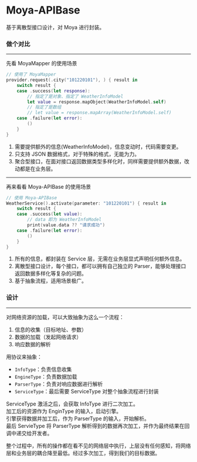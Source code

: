 # Moya-APIBase
基于离散型接口设计，对 Moya 进行封装。


### 做个对比
---

先看 MoyaMapper 的使用场景
```Swift
// 使用了 MoyaMapper
provider.request(.city("101220101"), ) { result in
    switch result {
    case .success(let response):
        // 指定了是对象、指定了 WeatherInfoModel
        let value = response.mapObject(WeatherInfoModel.self)
        // 指定了是数组
        // let value = response.mapArray(WeatherInfoModel.self)
    case .failure(let error):
        ()
    }
}
```
1. 需要提供额外的信息(WeatherInfoModel)，信息变动时，代码需要变更。
1. 只支持 JSON 数据格式，对于特殊的格式，无能为力。
1. 聚合型接口，在面对接口返回数据类型多样化时，同样需要提供额外数据，改动都是在业务层。

---

再来看看 Moya-APIBase 的使用场景
```Swift
// 使用 Moya-APIBase
WeatherService().activate(parameter: "101220101") { result in
    switch result {
    case .success(let value):
        // data 即为 WeatherInfoModel
        print(value.data ?? "请求成功")
    case .failure(let error):
        ()
    }
}
```
1. 所有的信息，都封装在 Service 层，无需在业务层显式声明任何额外信息。
1. 离散型接口设计，每个接口，都可以拥有自己独立的 Parser，能够处理接口返回数据多样化等复杂的问题。
1. 基于抽象流程，适用场景极广。


### 设计
---
对网络资源的加载，可以大致抽象为这么一个流程：

1. 信息的收集（目标地址、参数）
1. 数据的加载（发起网络请求）
1. 响应数据的解析

用协议来抽象：  
* `InfoType`：负责信息收集  
* `EngineType`：负责数据加载  
* `ParserType`：负责对响应数据进行解析  
* `ServiceType`：最后需要 ServiceType 对整个抽象流程进行封装  

ServiceType 激活之后，会获取 InfoType 进行二次加工。   
加工后的资源作为 EnginType 的输入，启动引擎。   
引擎获得数据并加工后，作为 ParserType 的输入，开始解析。   
最后 ServieType 将 ParserType 解析得到的数据再次加工，并作为最终结果在回调中递交给开发者。   

整个过程中，所有的操作都在看不见的网络层中执行，上层没有任何感知，将网络层和业务层的耦合降至最低。经过多次加工，得到我们的目标数据。



